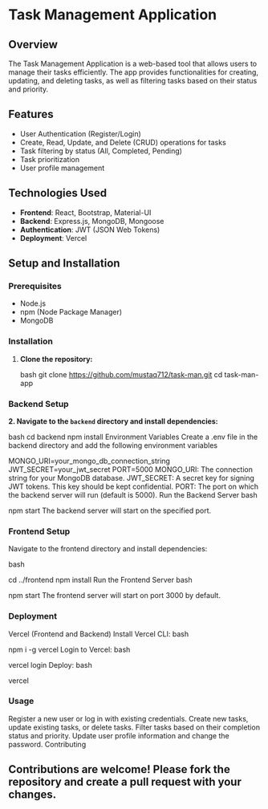 # Task Management Application

## Overview

The Task Management Application is a web-based tool that allows users to manage their tasks efficiently. The app provides functionalities for creating, updating, and deleting tasks, as well as filtering tasks based on their status and priority.

## Features

- User Authentication (Register/Login)
- Create, Read, Update, and Delete (CRUD) operations for tasks
- Task filtering by status (All, Completed, Pending)
- Task prioritization
- User profile management

## Technologies Used

- **Frontend**: React, Bootstrap, Material-UI
- **Backend**: Express.js, MongoDB, Mongoose
- **Authentication**: JWT (JSON Web Tokens)
- **Deployment**: Vercel
## Setup and Installation

### Prerequisites

- Node.js
- npm (Node Package Manager)
- MongoDB

### Installation

1. **Clone the repository:**

   bash
   git clone https://github.com/mustaq712/task-man.git
   cd task-man-app
 ### Backend Setup

**2. Navigate to the `backend` directory and install dependencies:**

bash
cd backend
npm install
Environment Variables
Create a .env file in the backend directory and add the following environment variables


MONGO_URI=your_mongo_db_connection_string
JWT_SECRET=your_jwt_secret
PORT=5000
MONGO_URI: The connection string for your MongoDB database.
JWT_SECRET: A secret key for signing JWT tokens. This key should be kept confidential.
PORT: The port on which the backend server will run (default is 5000).
Run the Backend Server
bash

npm start
The backend server will start on the specified port.

### Frontend Setup
Navigate to the frontend directory and install dependencies:

bash

cd ../frontend
npm install
Run the Frontend Server
bash

npm start
The frontend server will start on port 3000 by default.

### Deployment
Vercel (Frontend and Backend)
Install Vercel CLI:
bash

npm i -g vercel
Login to Vercel:
bash

vercel login
Deploy:
bash

vercel

### Usage
Register a new user or log in with existing credentials.
Create new tasks, update existing tasks, or delete tasks.
Filter tasks based on their completion status and priority.
Update user profile information and change the password.
Contributing
## Contributions are welcome! Please fork the repository and create a pull request with your changes.

